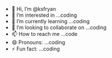 - 👋 Hi, I’m @ksfryan
- 👀 I’m interested in ...coding
- 🌱 I’m currently learning ...coding
- 💞️ I’m looking to collaborate on ...coding
- 📫 How to reach me ...code
- 😄 Pronouns: ...coding
- ⚡ Fun fact: ...coding

<!---
ksfryan/ksfryan is a ✨ special ✨ repository because its `README.md` (this file) appears on your GitHub profile.
You can click the Preview link to take a look at your changes.
--->
